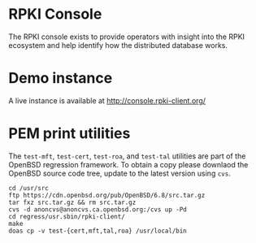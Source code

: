 RPKI Console
============

The RPKI console exists to provide operators with insight into the RPKI
ecosystem and help identify how the distributed database works.

Demo instance
=============

A live instance is available at http://console.rpki-client.org/

PEM print utilities
===================

The `test-mft`, `test-cert`, `test-roa`, and `test-tal` utilities are part of the
OpenBSD regression framework. To obtain a copy please downlaod the OpenBSD source
code tree, update to the latest version using `cvs`.

```
cd /usr/src
ftp https://cdn.openbsd.org/pub/OpenBSD/6.8/src.tar.gz
tar fxz src.tar.gz && rm src.tar.gz
cvs -d anoncvs@anoncvs.ca.openbsd.org:/cvs up -Pd
cd regress/usr.sbin/rpki-client/
make
doas cp -v test-{cert,mft,tal,roa} /usr/local/bin
```
